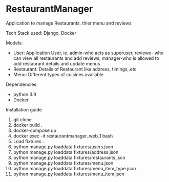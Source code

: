 # RestaurantManager

Application to manage Restaurants, thier menu and reviews

Tech Stack used: Django, Docker

Models:
- User: Application User, 
  ie. admin-who acts as superuser, reviewe- who can view all restaurants and add reviews, manager-who is allowed to add restaurant details and update menus
- Restaurant: Details of Restaurant like address, timings,.etc
- Menu: Different types of cuisines available

Dependencies:
- python 3.9
- Docker

Installation guide

1. git clone <REPO URL>
2. docker build .
3. docker-compose up
4. docker exec -it restaurantmanager_web_1 bash
6. Load fixtures : 
  1. python manage.py loaddata fixtures/users.json
  2. python manage.py loaddata fixtures/address.json
  3. python manage.py loaddata fixtures/restaurants.json
  4. python manage.py loaddata fixtures/menu.json
  5. python manage.py loaddata fixtures/menu_item_type.json
  6. python manage.py loaddata fixtures/menu_item.json
